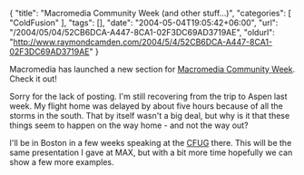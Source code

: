 {
	"title": "Macromedia Community Week (and other stuff...)",
	"categories": [
		"ColdFusion"
	],
	"tags": [],
	"date": "2004-05-04T19:05:42+06:00",
	"url": "/2004/05/04/52CB6DCA-A447-8CA1-02F3DC69AD3719AE",
	"oldurl": "http://www.raymondcamden.com/2004/5/4/52CB6DCA-A447-8CA1-02F3DC69AD3719AE"
}

Macromedia has launched a new section for <a href="http://www.macromedia.com/community">Macromedia Community Week</a>. Check it out!

Sorry for the lack of posting. I'm still recovering from the trip to Aspen last week. My flight home was delayed by about five hours because of all the storms in the south. That by itself wasn't a big deal, but why is it that these things seem to happen on the way home - and not the way out?

I'll be in Boston in a few weeks speaking at the <a href="http://www.bostoncfug.com">CFUG</a> there. This will be the same presentation I gave at MAX, but with a bit more time hopefully we can show a few more examples.